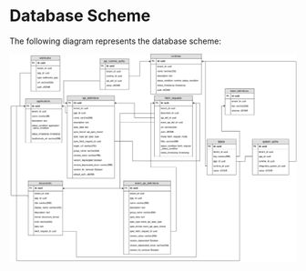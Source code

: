 # Database Scheme

The following diagram represents the database scheme:

![](./assets/entity_diagram.svg)
